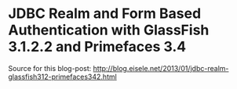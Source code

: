 JDBC Realm and Form Based Authentication with GlassFish 3.1.2.2 and Primefaces 3.4
======================

Source for this blog-post:
http://blog.eisele.net/2013/01/jdbc-realm-glassfish312-primefaces342.html